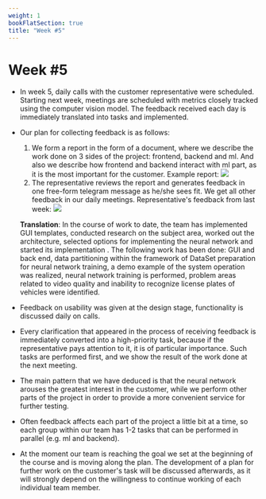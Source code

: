 ```yaml
---
weight: 1
bookFlatSection: true
title: "Week #5"
---
```


# Week #5

- In week 5, daily calls with the customer representative were scheduled. Starting next week, meetings are scheduled with metrics closely tracked using the computer vision model. The feedback received each day is immediately translated into tasks and implemented.
- Our plan for collecting feedback is as follows: 
  1. We form a report in the form of a document, where we describe the work done on 3 sides of the project: frontend, backend and ml. And also we describe how frontend and backend interact with ml part, as it is the most important for the customer. Example report: ![](/WeWantMoney/report.jpg)
  2. The representative reviews the report and generates feedback in one free-form telegram message as he/she sees fit. We get all other feedback in our daily meetings. Representative's feedback from last week: ![](/WeWantMoney/feedback_1.jpg) 
  
  **Translation**: In the course of work to date, the team has implemented GUI templates, conducted research on the subject area, worked out the architecture, selected options for implementing the neural network and started its implementation .
The following work has been done: GUI and back end, data partitioning within the framework of DataSet preparation for neural network training, a demo example of the system operation was realized, neural network training is performed, problem areas related to video quality and inability to recognize license plates of vehicles were identified.
- Feedback on usability was given at the design stage, functionality is discussed daily on calls.
- Every clarification that appeared in the process of receiving feedback is immediately converted into a high-priority task, because if the representative pays attention to it, it is of particular importance. Such tasks are performed first, and we show the result of the work done at the next meeting.
- The main pattern that we have deduced is that the neural network arouses the greatest interest in the customer, while we perform other parts of the project in order to provide a more convenient service for further testing.
- Often feedback affects each part of the project a little bit at a time, so each group within our team has 1-2 tasks that can be performed in parallel (e.g. ml and backend).
- At the moment our team is reaching the goal we set at the beginning of the course and is moving along the plan. The development of a plan for further work on the customer's task will be discussed afterwards, as it will strongly depend on the willingness to continue working of each individual team member.